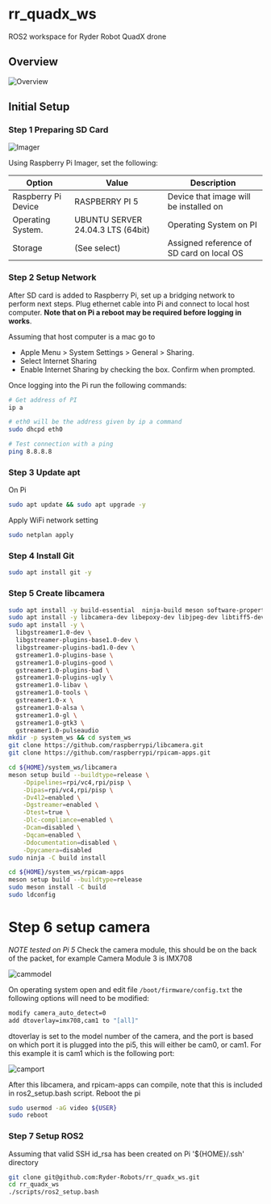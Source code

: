 # rr_quadx_ws

ROS2 workspace for Ryder Robot QuadX drone


## Overview 

![Overview](images/overview.png)

## Initial Setup

### Step 1 Preparing SD Card

![Imager](images/pi_writer.png)

Using Raspberry Pi Imager,  set the following:

| Option              | Value                             | Description                               |
|---------------------|-----------------------------------|-------------------------------------------|
| Raspberry Pi Device | RASPBERRY PI 5                    | Device that image will be installed on    |
| Operating System.   | UBUNTU SERVER 24.04.3 LTS (64bit) | Operating System on PI                    |
| Storage             | (See select)                      | Assigned reference of SD card on local OS |

### Step 2 Setup Network

After SD card is added to Raspberry Pi, set up a bridging network to perform next steps. Plug ethernet cable
into Pi and connect to local host computer. **Note that on Pi a reboot may be required before logging in works**.

Assuming that host computer is a mac go to 
* Apple Menu > System Settings > General > Sharing.
* Select Internet Sharing 
* Enable Internet Sharing by checking the box. Confirm when prompted.

Once logging into the Pi run the following commands:

```bash
# Get address of PI
ip a

# eth0 will be the address given by ip a command
sudo dhcpd eth0

# Test connection with a ping
ping 8.8.8.8
```
### Step 3 Update apt

On Pi

```bash
sudo apt update && sudo apt upgrade -y
```

Apply WiFi network setting

```bash
sudo netplan apply
```

### Step 4 Install Git

```bash
sudo apt install git -y
```

### Step 5 Create libcamera

```bash
sudo apt install -y build-essential  ninja-build meson software-properties-common cmake glib-2.0 doxygen graphviz python3-sphinx python3-sphinxcontrib.doxylink python3-pip
sudo apt install -y libcamera-dev libepoxy-dev libjpeg-dev libtiff5-dev libpng-dev qtbase5-dev libavcodec-dev libavdevice-dev libavformat-dev libswresample-dev libboost-program-options-dev libdrm-dev libexif-dev python3-ply qt6-base-dev libevent-dev v4l-utils
sudo apt install -y \
  libgstreamer1.0-dev \
  libgstreamer-plugins-base1.0-dev \
  libgstreamer-plugins-bad1.0-dev \
  gstreamer1.0-plugins-base \
  gstreamer1.0-plugins-good \
  gstreamer1.0-plugins-bad \
  gstreamer1.0-plugins-ugly \
  gstreamer1.0-libav \
  gstreamer1.0-tools \
  gstreamer1.0-x \
  gstreamer1.0-alsa \
  gstreamer1.0-gl \
  gstreamer1.0-gtk3 \
  gstreamer1.0-pulseaudio
mkdir -p system_ws && cd system_ws
git clone https://github.com/raspberrypi/libcamera.git
git clone https://github.com/raspberrypi/rpicam-apps.git

cd ${HOME}/system_ws/libcamera
meson setup build --buildtype=release \
    -Dpipelines=rpi/vc4,rpi/pisp \
    -Dipas=rpi/vc4,rpi/pisp \
    -Dv4l2=enabled \
    -Dgstreamer=enabled \
    -Dtest=true \
    -Dlc-compliance=enabled \
    -Dcam=disabled \
    -Dqcam=enabled \
    -Ddocumentation=disabled \
    -Dpycamera=disabled 
sudo ninja -C build install

cd ${HOME}/system_ws/rpicam-apps
meson setup build --buildtype=release
sudo meson install -C build 
sudo ldconfig
```

# Step 6 setup camera
*NOTE tested on Pi 5*
Check the camera module, this should be on the back of the packet, for example Camera Module 3 is IMX708

![cammodel](images/IMG_3622.jpeg)

On operating system open and edit file ```/boot/firmware/config.txt``` the following options will need to be modified:

```bash
modify camera_auto_detect=0
add dtoverlay=imx708,cam1 to "[all]" 
```

dtoverlay is set to the model number of the camera, and the port is based on which port it is plugged into the pi5, this will either be
cam0, or cam1.  For this example it is cam1 which is the following port:

![camport](images/IMG_3623.jpeg)

After this libcamera, and rpicam-apps can compile,  note that this is included in ros2_setup.bash script. Reboot the pi

```bash
sudo usermod -aG video ${USER}
sudo reboot
```


### Step 7 Setup ROS2

Assuming that valid SSH id_rsa has been created on Pi '${HOME}/.ssh' directory

```bash
git clone git@github.com:Ryder-Robots/rr_quadx_ws.git
cd rr_quadx_ws
./scripts/ros2_setup.bash
```

